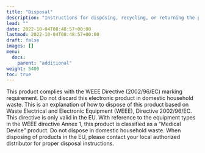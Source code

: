 ```yaml
---
title: "Disposal"
description: "Instructions for disposing, recycling, or returning the product per WEEE directives."
lead: ""
date: 2022-10-04T08:48:57+00:00
lastmod: 2022-10-04T08:48:57+00:00
draft: false
images: []
menu:
  docs:
    parent: "additional"
weight: 5400
toc: true
---
```


This product complies with the WEEE Directive (2002/96/EC) marking requirement. Do not discard this electronic product in domestic household waste. This is an explanation of how to dispose of this product based on Waste Electrical and Electronic Equipment (WEEE), Directive 2002/96/EC. This directive is only valid in the EU. With reference to the equipment types in the WEEE directive Annex 1, this product is classified as a “Medical Device” product. Do not dispose in domestic household waste. When disposing of products in the EU, please contact your local authorized distributor for proper disposal instructions.

